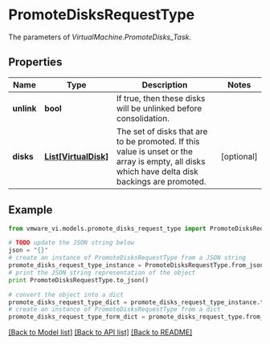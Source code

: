 # PromoteDisksRequestType

The parameters of *VirtualMachine.PromoteDisks_Task*. 

## Properties
Name | Type | Description | Notes
------------ | ------------- | ------------- | -------------
**unlink** | **bool** | If true, then these disks will be unlinked before consolidation.  | 
**disks** | [**List[VirtualDisk]**](VirtualDisk.md) | The set of disks that are to be promoted. If this value is unset or the array is empty, all disks which have delta disk backings are promoted.  | [optional] 

## Example

```python
from vmware_vi.models.promote_disks_request_type import PromoteDisksRequestType

# TODO update the JSON string below
json = "{}"
# create an instance of PromoteDisksRequestType from a JSON string
promote_disks_request_type_instance = PromoteDisksRequestType.from_json(json)
# print the JSON string representation of the object
print PromoteDisksRequestType.to_json()

# convert the object into a dict
promote_disks_request_type_dict = promote_disks_request_type_instance.to_dict()
# create an instance of PromoteDisksRequestType from a dict
promote_disks_request_type_form_dict = promote_disks_request_type.from_dict(promote_disks_request_type_dict)
```
[[Back to Model list]](../README.md#documentation-for-models) [[Back to API list]](../README.md#documentation-for-api-endpoints) [[Back to README]](../README.md)


